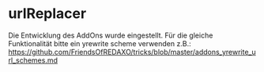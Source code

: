 # urlReplacer
Die Entwicklung des AddOns wurde eingestellt. 
Für die gleiche Funktionalität bitte ein yrewrite scheme verwenden
z.B.: https://github.com/FriendsOfREDAXO/tricks/blob/master/addons_yrewrite_url_schemes.md
